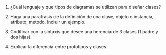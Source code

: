 1. ¿Cuál lenguaje y que tipos de diagramas se utilizan para diseñar clases?

2. Haga una parafrasis de la definición de una clase, objeto o instancia, atributo, metodo. Incluir un ejemplo.

3. Codificar con la sintaxis que desee una herencia de 3 clases (1 padre y dos hijas).

4. Explicar la diferencia entre prototipos y clases.